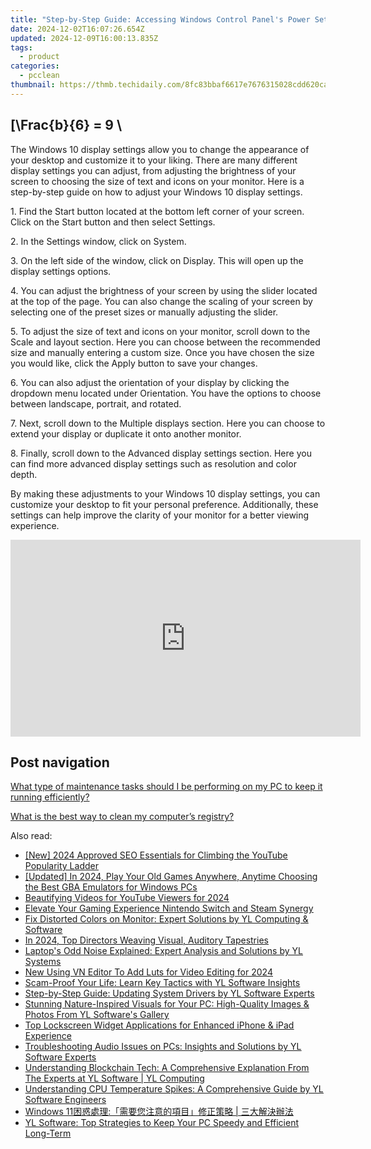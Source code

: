 ```yaml
---
title: "Step-by-Step Guide: Accessing Windows Control Panel's Power Settings - Tips From YL Computing"
date: 2024-12-02T16:07:26.654Z
updated: 2024-12-09T16:00:13.835Z
tags:
  - product
categories:
  - pcclean
thumbnail: https://thmb.techidaily.com/8fc83bbaf6617e7676315028cdd620caacb6dd10b77526f090d451f34c7ae817.jpg
---
```


## \[\Frac{b}{6} = 9 \

The Windows 10 display settings allow you to change the appearance of your desktop and customize it to your liking. There are many different display settings you can adjust, from adjusting the brightness of your screen to choosing the size of text and icons on your monitor. Here is a step-by-step guide on how to adjust your Windows 10 display settings. 

1\. Find the Start button located at the bottom left corner of your screen. Click on the Start button and then select Settings.

2\. In the Settings window, click on System.

3\. On the left side of the window, click on Display. This will open up the display settings options. 

4\. You can adjust the brightness of your screen by using the slider located at the top of the page. You can also change the scaling of your screen by selecting one of the preset sizes or manually adjusting the slider.

5\. To adjust the size of text and icons on your monitor, scroll down to the Scale and layout section. Here you can choose between the recommended size and manually entering a custom size. Once you have chosen the size you would like, click the Apply button to save your changes.

6\. You can also adjust the orientation of your display by clicking the dropdown menu located under Orientation. You have the options to choose between landscape, portrait, and rotated.

7\. Next, scroll down to the Multiple displays section. Here you can choose to extend your display or duplicate it onto another monitor.

8\. Finally, scroll down to the Advanced display settings section. Here you can find more advanced display settings such as resolution and color depth. 

By making these adjustments to your Windows 10 display settings, you can customize your desktop to fit your personal preference. Additionally, these settings can help improve the clarity of your monitor for a better viewing experience.

<!-- affiliate ads begin -->
<iframe width="560" height="315" src="https://www.youtube.com/embed/gkdZ3A1mock?si=2zeR5GtTU2VujM_w" title="YouTube video player" frameborder="0" allow="accelerometer; autoplay; clipboard-write; encrypted-media; gyroscope; picture-in-picture; web-share" referrerpolicy="strict-origin-when-cross-origin" allowfullscreen></iframe>
<!-- affiliate ads end -->

## Post navigation

[What type of maintenance tasks should I be performing on my PC to keep it running efficiently?](https://tools.techidaily.com/pcclean/products/)

[What is the best way to clean my computer’s registry?](https://tools.techidaily.com/pcclean/products/)

<ins class="adsbygoogle"
     style="display:block"
     data-ad-format="autorelaxed"
     data-ad-client="ca-pub-7571918770474297"
     data-ad-slot="1223367746"></ins>

<ins class="adsbygoogle"
     style="display:block"
     data-ad-client="ca-pub-7571918770474297"
     data-ad-slot="8358498916"
     data-ad-format="auto"
     data-full-width-responsive="true"></ins>

<span class="atpl-alsoreadstyle">Also read:</span>
<div><ul>
<li><a href="https://youtube-docs.techidaily.com/024-approved-seo-essentials-for-climbing-the-youtube-popularity-ladder/"><u>[New] 2024 Approved SEO Essentials for Climbing the YouTube Popularity Ladder</u></a></li>
<li><a href="https://on-screen-recording.techidaily.com/updated-in-2024-play-your-old-games-anywhere-anytime-choosing-the-best-gba-emulators-for-windows-pcs/"><u>[Updated] In 2024, Play Your Old Games Anywhere, Anytime Choosing the Best GBA Emulators for Windows PCs</u></a></li>
<li><a href="https://youtube-lab.techidaily.com/ifying-videos-for-youtube-viewers-for-2024/"><u>Beautifying Videos for YouTube Viewers for 2024</u></a></li>
<li><a href="https://screen-activity-recording.techidaily.com/elevate-your-gaming-experience-nintendo-switch-and-steam-synergy/"><u>Elevate Your Gaming Experience Nintendo Switch and Steam Synergy</u></a></li>
<li><a href="https://discover-awesome.techidaily.com/fix-distorted-colors-on-monitor-expert-solutions-by-yl-computing-and-software/"><u>Fix Distorted Colors on Monitor: Expert Solutions by YL Computing & Software</u></a></li>
<li><a href="https://youtube-tips.techidaily.com/24-top-directors-weaving-visual-auditory-tapestries/"><u>In 2024, Top Directors Weaving Visual, Auditory Tapestries</u></a></li>
<li><a href="https://discover-awesome.techidaily.com/laptops-odd-noise-explained-expert-analysis-and-solutions-by-yl-systems/"><u>Laptop's Odd Noise Explained: Expert Analysis and Solutions by YL Systems</u></a></li>
<li><a href="https://ai-video-editing.techidaily.com/new-using-vn-editor-to-add-luts-for-video-editing-for-2024/"><u>New Using VN Editor To Add Luts for Video Editing for 2024</u></a></li>
<li><a href="https://discover-awesome.techidaily.com/scam-proof-your-life-learn-key-tactics-with-yl-software-insights/"><u>Scam-Proof Your Life: Learn Key Tactics with YL Software Insights</u></a></li>
<li><a href="https://win-fantastic.techidaily.com/step-by-step-guide-updating-system-drivers-by-yl-software-experts/"><u>Step-by-Step Guide: Updating System Drivers by YL Software Experts</u></a></li>
<li><a href="https://discover-awesome.techidaily.com/stunning-nature-inspired-visuals-for-your-pc-high-quality-images-and-photos-from-yl-softwares-gallery/"><u>Stunning Nature-Inspired Visuals for Your PC: High-Quality Images & Photos From YL Software's Gallery</u></a></li>
<li><a href="https://os-tips.techidaily.com/top-lockscreen-widget-applications-for-enhanced-iphone-and-ipad-experience/"><u>Top Lockscreen Widget Applications for Enhanced iPhone & iPad Experience</u></a></li>
<li><a href="https://discover-awesome.techidaily.com/troubleshooting-audio-issues-on-pcs-insights-and-solutions-by-yl-software-experts/"><u>Troubleshooting Audio Issues on PCs: Insights and Solutions by YL Software Experts</u></a></li>
<li><a href="https://discover-awesome.techidaily.com/understanding-blockchain-tech-a-comprehensive-explanation-from-the-experts-at-yl-software-yl-computing/"><u>Understanding Blockchain Tech: A Comprehensive Explanation From The Experts at YL Software | YL Computing</u></a></li>
<li><a href="https://discover-awesome.techidaily.com/understanding-cpu-temperature-spikes-a-comprehensive-guide-by-yl-software-engineers/"><u>Understanding CPU Temperature Spikes: A Comprehensive Guide by YL Software Engineers</u></a></li>
<li><a href="https://win-advanced.techidaily.com/1728480188350-windows-11/"><u>Windows 11困惑處理:「需要您注意的項目」修正策略 | 三大解決辦法</u></a></li>
<li><a href="https://discover-awesome.techidaily.com/yl-software-top-strategies-to-keep-your-pc-speedy-and-efficient-long-term/"><u>YL Software: Top Strategies to Keep Your PC Speedy and Efficient Long-Term</u></a></li>
</ul></div>

